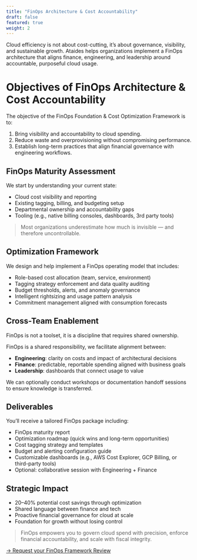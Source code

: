 ```yaml
---
title: "FinOps Architecture & Cost Accountability"
draft: false
featured: true
weight: 2
---
```


Cloud efficiency is not about cost-cutting, it’s about governance, visibility, and sustainable growth. Ataides helps organizations implement a FinOps architecture that aligns finance, engineering, and leadership around accountable, purposeful cloud usage.
<!--more-->

# Objectives of FinOps Architecture & Cost Accountability

The objective of the FinOps Foundation & Cost Optimization Framework is to:

1. Bring visibility and accountability to cloud spending.
2. Reduce waste and overprovisioning without compromising performance.
3. Establish long-term practices that align financial governance with engineering workflows.

## FinOps Maturity Assessment

We start by understanding your current state:

- Cloud cost visibility and reporting
- Existing tagging, billing, and budgeting setup
- Departmental ownership and accountability gaps
- Tooling (e.g., native billing consoles, dashboards, 3rd party tools)

> Most organizations underestimate how much is invisible — and therefore uncontrollable.

## Optimization Framework

We design and help implement a FinOps operating model that includes:

- Role-based cost allocation (team, service, environment)
- Tagging strategy enforcement and data quality auditing
- Budget thresholds, alerts, and anomaly governance
- Intelligent rightsizing and usage pattern analysis
- Commitment management aligned with consumption forecasts

## Cross-Team Enablement

FinOps is not a toolset, it is a discipline that requires shared ownership.

FinOps is a shared responsibility, we facilitate alignment between:

- **Engineering**: clarity on costs and impact of architectural decisions
- **Finance**: predictable, reportable spending aligned with business goals
- **Leadership**: dashboards that connect usage to value

We can optionally conduct workshops or documentation handoff sessions to ensure knowledge is transferred.

## Deliverables

You’ll receive a tailored FinOps package including:

- FinOps maturity report
- Optimization roadmap (quick wins and long-term opportunities)
- Cost tagging strategy and templates
- Budget and alerting configuration guide
- Customizable dashboards (e.g., AWS Cost Explorer, GCP Billing, or third-party tools)
- Optional: collaborative session with Engineering + Finance

## Strategic Impact

- 20–40% potential cost savings through optimization
- Shared language between finance and tech
- Proactive financial governance for cloud at scale
- Foundation for growth without losing control

> FinOps empowers you to govern cloud spend with precision, enforce financial accountability, and scale with fiscal integrity.

[→ Request your FinOps Framework Review](/contact)
